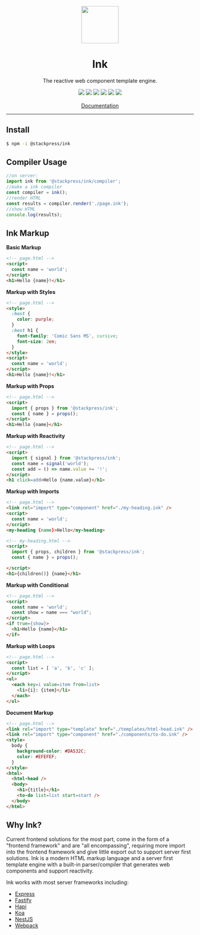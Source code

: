 <div align="center">
  <img src="https://stackpress.github.io/ink/ink-icon.png" width="100" />
  <h1>Ink</h1>
  <p>The reactive web component template engine.</p>
  <a href="https://www.npmjs.com/package/@stackpress/ink"><img src="https://img.shields.io/npm/v/%40stackpress%2Fink.svg?style=flat" /></a>
  <a href="https://github.com/stackpress/ink/blob/main/LICENSE"><img src="https://img.shields.io/badge/license-Apache%202.0-blue.svg?style=flat" /></a>
  <a href="https://github.com/stackpress/ink/commits/main/"><img src="https://img.shields.io/github/last-commit/stackpress/ink" /></a>
  <a href="https://github.com/stackpress/ink/actions"><img src="https://img.shields.io/github/actions/workflow/status/stackpress/ink/test.yml" /></a>
  <a href="https://coveralls.io/github/stackpress/ink?branch=main"><img src="https://coveralls.io/repos/github/stackpress/ink/badge.svg?branch=main" /></a>
  <a href="https://github.com/stackpress/ink/blob/main/README.md#contributing"><img src="https://img.shields.io/badge/PRs-welcome-brightgreen.svg" /></a>
  <br />
  <br />
  <a href="https://stackpress.github.io/ink">Documentation</a>
  <br />
  <hr />
</div>

## Install

```bash
$ npm -i @stackpress/ink
```

## Compiler Usage

```js
//on server:
import ink from '@stackpress/ink/compiler';
//make a ink compiler
const compiler = ink();
//render HTML
const results = compiler.render('./page.ink');
//show HTML
console.log(results);
```

## Ink Markup

**Basic Markup**

```html
<!-- page.html -->
<script>
  const name = 'world';
</script>
<h1>Hello {name}!</h1>
```

**Markup with Styles**

```html
<!-- page.html -->
<style>
  :host {
    color: purple;
  }
  :host h1 {
    font-family: 'Comic Sans MS', cursive;
    font-size: 2em;
  }
</style>
<script>
  const name = 'world';
</script>
<h1>Hello {name}!</h1>
```

**Markup with Props**

```html
<!-- page.html -->
<script>
  import { props } from '@stackpress/ink';
  const { name } = props();
</script>
<h1>Hello {name}</h1>
```

**Markup with Reactivity**

```html
<!-- page.html -->
<script>
  import { signal } from '@stackpress/ink';
  const name = signal('world');
  const add = () => name.value += '!';
</script>
<h1 click=add>Hello {name.value}</h1>
```

**Markup with Imports**

```html
<!-- page.html -->
<link rel="import" type="component" href="./my-heading.ink" />
<script>
  const name = 'world';
</script>
<my-heading {name}>Hello</my-heading>
```

```html
<!-- my-heading.html -->
<script>
  import { props, children } from '@stackpress/ink';
  const { name } = props();

</script>
<h1>{children()} {name}</h1>
```

**Markup with Conditional**

```html
<!-- page.html -->
<script>
  const name = 'world';
  const show = name === "world";
</script>
<if true={show}>
  <h1>Hello {name}</h1>
</if>
```

**Markup with Loops**

```html
<!-- page.html -->
<script>
  const list = [ 'a', 'b', 'c' ];
</script>
<ul>
  <each key=i value=item from=list>
    <li>{i}: {item}</li>
  </each>
</ul>
```

**Document Markup**

```html
<!-- page.html -->
<link rel="import" type="template" href="./templates/html-head.ink" />
<link rel="import" type="component" href="./components/to-do.ink" />
<style>
  body { 
    background-color: #DA532C; 
    color: #EFEFEF; 
  }
</style>
<html>
  <html-head />
  <body>
    <h1>{title}</h1>
    <to-do list=list start=start />
  </body>
</html>
```

## Why Ink?

Current frontend solutions for the most part, come in the form of a 
"frontend framework" and are "all encompassing", requiring more import 
into the frontend framework and give little export out to support server 
first solutions. Ink is a modern HTML markup language and a server 
first template engine with a built-in parser/compiler that generates 
web components and support reactivity. 

Ink works with most server frameworks including:

 - [Express](https://github.com/stackpress/ink/tree/main/examples/with-express)
 - [Fastify](https://github.com/stackpress/ink/tree/main/examples/with-fastify)
 - [Hapi](https://github.com/stackpress/ink/tree/main/examples/with-hapi)
 - [Koa](https://github.com/stackpress/ink/tree/main/examples/with-koa)
 - [NestJS](https://github.com/stackpress/ink/tree/main/examples/with-nest)
 - [Webpack](https://github.com/stackpress/ink/tree/main/examples/with-webpack)

